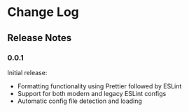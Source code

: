 # Change Log

## Release Notes

### 0.0.1

Initial release:

- Formatting functionality using Prettier followed by ESLint
- Support for both modern and legacy ESLint configs
- Automatic config file detection and loading
